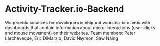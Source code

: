 # Activity-Tracker.io-Backend
We provide solutions for developers to ship out websites to clients with dashboards that contain information about micro-interactions (user clicks and mouse movement) on their websites. Team members: Peter Larcheveque, Eric DiMarzio, David Naymon, Saw Naing
